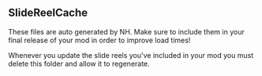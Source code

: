 ## SlideReelCache

These files are auto generated by NH. Make sure to include them in your final release of your mod in order to improve load times! 

Whenever you update the slide reels you've included in your mod you must delete this folder and allow it to regenerate.